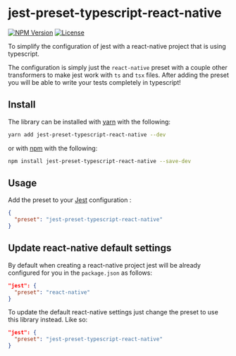 # jest-preset-typescript-react-native

[![NPM Version][npm-img]][npm-link]
[![License][license-img]][license-link]

To simplify the configuration of jest with a react-native project that is using typescript. 

The configuration is simply just the `react-native` preset with a couple other transformers to make jest work with `ts` and `tsx` files. After adding the preset you will be able to write your tests completely in typescript! 

## Install

The library can be installed with [yarn](https://yarnpkg.com) with the following:
```bash
yarn add jest-preset-typescript-react-native --dev
```

or with [npm](https://www.npmjs.com) with the following:

```bash
npm install jest-preset-typescript-react-native --save-dev
```


## Usage

Add the preset to your [Jest](https://facebook.github.io/jest/docs/configuration.html) configuration :

```json
{
  "preset": "jest-preset-typescript-react-native"
}
```

## Update react-native default settings

By default when creating a react-native project jest will be already configured for you in the `package.json` as follows:

```json
"jest": {
  "preset": "react-native"
}
```

To update the default react-native settings just change the preset to use this library instead. Like so:

```json
"jest": {
  "preset": "jest-preset-typescript-react-native"
}
```

[npm-img]: https://img.shields.io/npm/v/jest-preset-typescript-react-native.svg?style=flat-square
[npm-link]: https://www.npmjs.com/package/jest-preset-typescript-react-native
[license-img]: https://img.shields.io/npm/l/jest-preset-typescript-react-native.svg?style=flat-square
[license-link]: LICENSE.md
